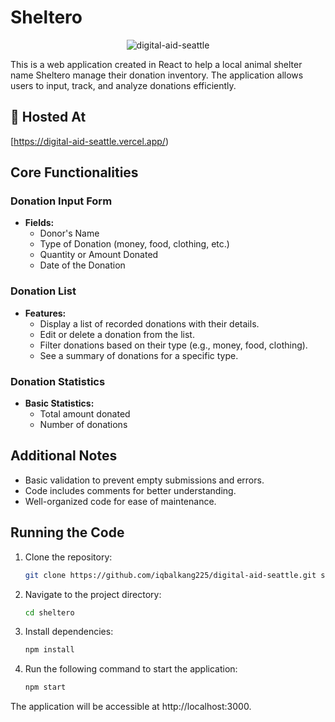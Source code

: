 # Sheltero

<p align="center">
  <img src="https://socialify.git.ci/iqbalkang225/digital-aid-seattle/image?language=1&name=1&owner=1&theme=Light" alt="digital-aid-seattle"  />
</p>

This is a web application created in React to help a local animal shelter name Sheltero manage their donation inventory. The application allows users to input, track, and analyze donations efficiently.

<h2>🚀 Hosted At</h2>

[https://digital-aid-seattle.vercel.app/)

## Core Functionalities

### Donation Input Form

- **Fields:**
  - Donor's Name
  - Type of Donation (money, food, clothing, etc.)
  - Quantity or Amount Donated
  - Date of the Donation

### Donation List

- **Features:**
  - Display a list of recorded donations with their details.
  - Edit or delete a donation from the list.
  - Filter donations based on their type (e.g., money, food, clothing).
  - See a summary of donations for a specific type.

### Donation Statistics

- **Basic Statistics:**
  - Total amount donated
  - Number of donations

## Additional Notes

- Basic validation to prevent empty submissions and errors.
- Code includes comments for better understanding.
- Well-organized code for ease of maintenance.

## Running the Code

1. Clone the repository:

   ```bash
   git clone https://github.com/iqbalkang225/digital-aid-seattle.git sheltero

2. Navigate to the project directory:

    ```bash
    cd sheltero

3. Install dependencies:

   ```bash
   npm install

4. Run the following command to start the application:

    ```bash
    npm start

The application will be accessible at http://localhost:3000.
